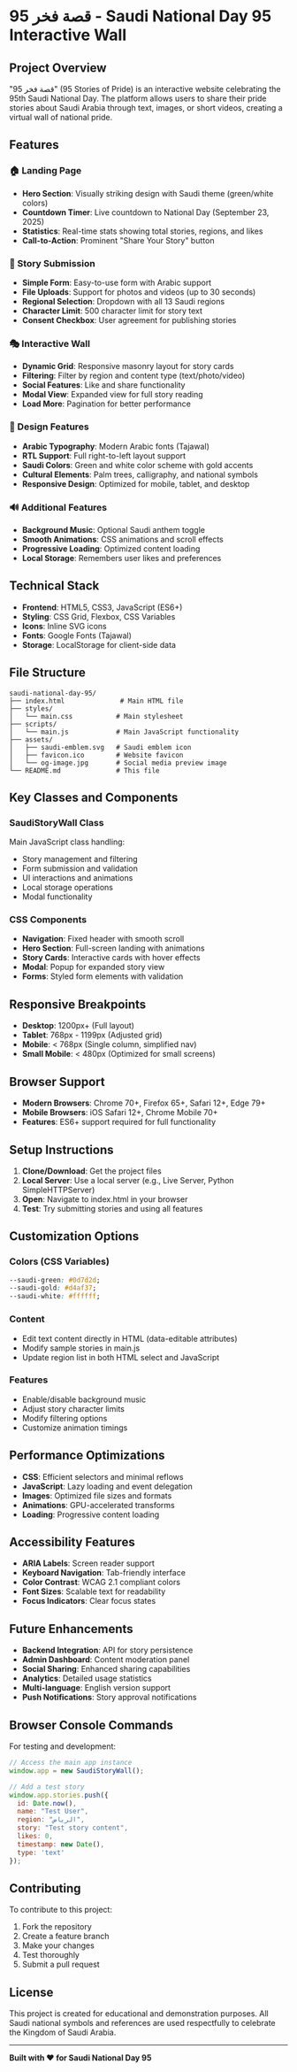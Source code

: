 # 95 قصة فخر - Saudi National Day 95 Interactive Wall

## Project Overview

"95 قصة فخر" (95 Stories of Pride) is an interactive website celebrating the 95th Saudi National Day. The platform allows users to share their pride stories about Saudi Arabia through text, images, or short videos, creating a virtual wall of national pride.

## Features

### 🏠 Landing Page
- **Hero Section**: Visually striking design with Saudi theme (green/white colors)
- **Countdown Timer**: Live countdown to National Day (September 23, 2025)
- **Statistics**: Real-time stats showing total stories, regions, and likes
- **Call-to-Action**: Prominent "Share Your Story" button

### 📝 Story Submission
- **Simple Form**: Easy-to-use form with Arabic support
- **File Uploads**: Support for photos and videos (up to 30 seconds)
- **Regional Selection**: Dropdown with all 13 Saudi regions
- **Character Limit**: 500 character limit for story text
- **Consent Checkbox**: User agreement for publishing stories

### 🎭 Interactive Wall
- **Dynamic Grid**: Responsive masonry layout for story cards
- **Filtering**: Filter by region and content type (text/photo/video)
- **Social Features**: Like and share functionality
- **Modal View**: Expanded view for full story reading
- **Load More**: Pagination for better performance

### 🎨 Design Features
- **Arabic Typography**: Modern Arabic fonts (Tajawal)
- **RTL Support**: Full right-to-left layout support
- **Saudi Colors**: Green and white color scheme with gold accents
- **Cultural Elements**: Palm trees, calligraphy, and national symbols
- **Responsive Design**: Optimized for mobile, tablet, and desktop

### 🔊 Additional Features
- **Background Music**: Optional Saudi anthem toggle
- **Smooth Animations**: CSS animations and scroll effects
- **Progressive Loading**: Optimized content loading
- **Local Storage**: Remembers user likes and preferences

## Technical Stack

- **Frontend**: HTML5, CSS3, JavaScript (ES6+)
- **Styling**: CSS Grid, Flexbox, CSS Variables
- **Icons**: Inline SVG icons
- **Fonts**: Google Fonts (Tajawal)
- **Storage**: LocalStorage for client-side data

## File Structure

```
saudi-national-day-95/
├── index.html              # Main HTML file
├── styles/
│   └── main.css           # Main stylesheet
├── scripts/
│   └── main.js            # Main JavaScript functionality
├── assets/
│   ├── saudi-emblem.svg   # Saudi emblem icon
│   ├── favicon.ico        # Website favicon
│   └── og-image.jpg       # Social media preview image
└── README.md              # This file
```

## Key Classes and Components

### SaudiStoryWall Class
Main JavaScript class handling:
- Story management and filtering
- Form submission and validation
- UI interactions and animations
- Local storage operations
- Modal functionality

### CSS Components
- **Navigation**: Fixed header with smooth scroll
- **Hero Section**: Full-screen landing with animations
- **Story Cards**: Interactive cards with hover effects
- **Modal**: Popup for expanded story view
- **Forms**: Styled form elements with validation

## Responsive Breakpoints

- **Desktop**: 1200px+ (Full layout)
- **Tablet**: 768px - 1199px (Adjusted grid)
- **Mobile**: < 768px (Single column, simplified nav)
- **Small Mobile**: < 480px (Optimized for small screens)

## Browser Support

- **Modern Browsers**: Chrome 70+, Firefox 65+, Safari 12+, Edge 79+
- **Mobile Browsers**: iOS Safari 12+, Chrome Mobile 70+
- **Features**: ES6+ support required for full functionality

## Setup Instructions

1. **Clone/Download**: Get the project files
2. **Local Server**: Use a local server (e.g., Live Server, Python SimpleHTTPServer)
3. **Open**: Navigate to index.html in your browser
4. **Test**: Try submitting stories and using all features

## Customization Options

### Colors (CSS Variables)
```css
--saudi-green: #0d7d2d;
--saudi-gold: #d4af37;
--saudi-white: #ffffff;
```

### Content
- Edit text content directly in HTML (data-editable attributes)
- Modify sample stories in main.js
- Update region list in both HTML select and JavaScript

### Features
- Enable/disable background music
- Adjust story character limits
- Modify filtering options
- Customize animation timings

## Performance Optimizations

- **CSS**: Efficient selectors and minimal reflows
- **JavaScript**: Lazy loading and event delegation
- **Images**: Optimized file sizes and formats
- **Animations**: GPU-accelerated transforms
- **Loading**: Progressive content loading

## Accessibility Features

- **ARIA Labels**: Screen reader support
- **Keyboard Navigation**: Tab-friendly interface
- **Color Contrast**: WCAG 2.1 compliant colors
- **Font Sizes**: Scalable text for readability
- **Focus Indicators**: Clear focus states

## Future Enhancements

- **Backend Integration**: API for story persistence
- **Admin Dashboard**: Content moderation panel
- **Social Sharing**: Enhanced sharing capabilities
- **Analytics**: Detailed usage statistics
- **Multi-language**: English version support
- **Push Notifications**: Story approval notifications

## Browser Console Commands

For testing and development:
```javascript
// Access the main app instance
window.app = new SaudiStoryWall();

// Add a test story
window.app.stories.push({
  id: Date.now(),
  name: "Test User",
  region: "الرياض",
  story: "Test story content",
  likes: 0,
  timestamp: new Date(),
  type: 'text'
});
```

## Contributing

To contribute to this project:
1. Fork the repository
2. Create a feature branch
3. Make your changes
4. Test thoroughly
5. Submit a pull request

## License

This project is created for educational and demonstration purposes. All Saudi national symbols and references are used respectfully to celebrate the Kingdom of Saudi Arabia.

---

**Built with ❤️ for Saudi National Day 95**